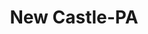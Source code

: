 ---
title: New Castle-PA
slug: new-castle-pa
f_state:
- cms/state/pennsylvania.md
f_locations:
- cms/payday-loan/advance-america-2904.md
- cms/payday-loan/advance-america-2912.md
- cms/payday-loan/national-check-exchange-22799.md
- cms/payday-loan/penguin-check-cashing-24298.md
- cms/payday-loan/united-cash-advance-28074.md
updated-on: '2024-05-30T13:41:28.615Z'
created-on: '2024-05-30T13:41:28.615Z'
published-on: '2024-05-30T13:54:32.469Z'
f_city: New Castle
layout: '[city].html'
tags: city
---